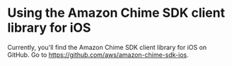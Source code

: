 # Using the Amazon Chime SDK client library for iOS<a name="sdk-for-ios"></a>

Currently, you'll find the Amazon Chime SDK client library for iOS on GitHub\. Go to [ https://github\.com/aws/amazon\-chime\-sdk\-ios](https://github.com/aws/amazon-chime-sdk-ios)\.